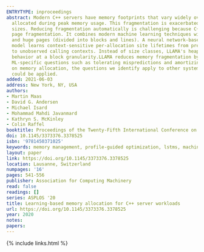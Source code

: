 ```yaml
---
ENTRYTYPE: inproceedings
abstract: Modern C++ servers have memory footprints that vary widely over time, causing persistent heap fragmentation of up to 2x from long-lived objects
  allocated during peak memory usage. This fragmentation is exacerbated by the use of huge (2MB) pages, a requirement for high performance on large heap
  sizes. Reducing fragmentation automatically is challenging because C++ memory managers cannot move objects.This paper presents a new approach to huge
  page fragmentation. It combines modern machine learning techniques with a novel memory manager (LLAMA) that manages the heap based on object lifetimes
  and huge pages (divided into blocks and lines). A neural network-based language model predicts lifetime classes using symbolized calling contexts. The
  model learns context-sensitive per-allocation site lifetimes from previous runs, generalizes over different binary versions, and extrapolates from samples
  to unobserved calling contexts. Instead of size classes, LLAMA's heap is organized by lifetime classes that are dynamically adjusted based on observed
  behavior at a block granularity.LLAMA reduces memory fragmentation by up to 78\% while only using huge pages on several production servers. We address
  ML-specific questions such as tolerating mispredictions and amortizing expensive predictions across application execution. Although our results focus
  on memory allocation, the questions we identify apply to other system-level problems with strict latency and resource requirements where machine learning
  could be applied.
added: 2021-06-03
address: New York, NY, USA
authors:
- Martin Maas
- David G. Andersen
- Michael Isard
- Mohammad Mahdi Javanmard
- Kathryn S. McKinley
- Colin Raffel
booktitle: Proceedings of the Twenty-Fifth International Conference on Architectural Support for Programming Languages and Operating Systems
doi: 10.1145/3373376.3378525
isbn: '9781450371025'
keywords: memory management, profile-guided optimization, lstms, machine learning, lifetime prediction
layout: paper
link: https://doi.org/10.1145/3373376.3378525
location: Lausanne, Switzerland
numpages: '16'
pages: 541-556
publisher: Association for Computing Machinery
read: false
readings: []
series: ASPLOS '20
title: Learning-based memory allocation for C++ server workloads
url: https://doi.org/10.1145/3373376.3378525
year: 2020
notes:
papers:
---
```

{% include links.html %}
